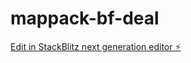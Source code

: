 # mappack-bf-deal

[Edit in StackBlitz next generation editor ⚡️](https://stackblitz.com/~/github.com/lebtiga/mappack-bf-deal)